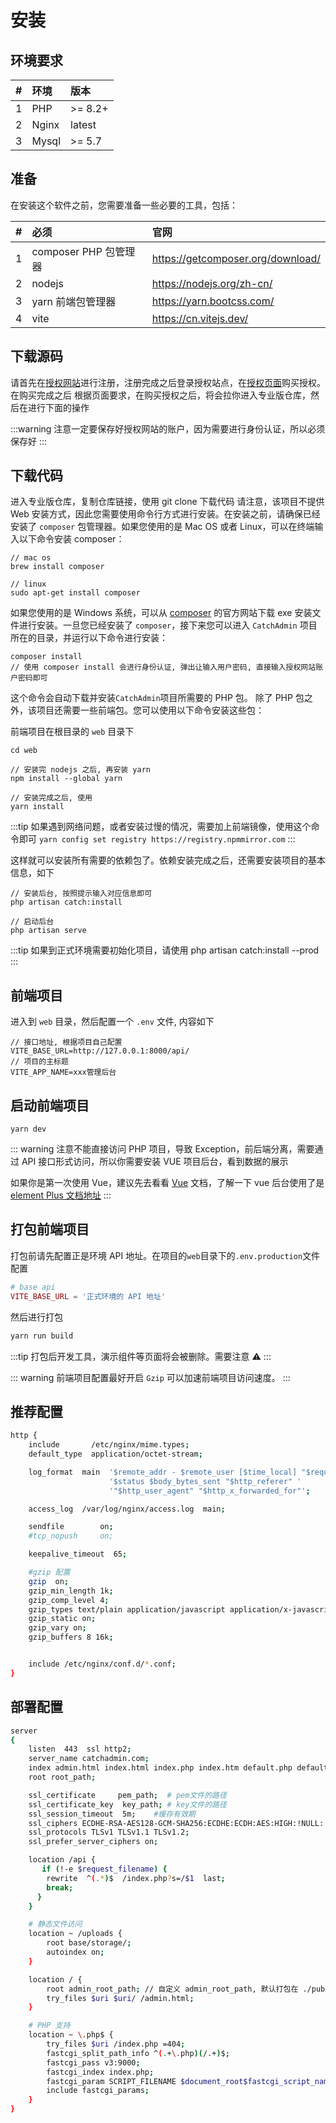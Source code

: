 # 安装

## 环境要求

| #   | 环境  | 版本    |
| :-- | :---- | :------ |
| 1   | PHP   | >= 8.2+ |
| 2   | Nginx | latest  |
| 3   | Mysql | >= 5.7  |

## 准备

在安装这个软件之前，您需要准备一些必要的工具，包括：

| #   | 必须                  | 官网                              |
| :-- | :-------------------- | :-------------------------------- |
| 1   | composer PHP 包管理器 | https://getcomposer.org/download/ |
| 2   | nodejs                | https://nodejs.org/zh-cn/         |
| 3   | yarn 前端包管理器     | https://yarn.bootcss.com/         |
| 4   | vite                  | https://cn.vitejs.dev/            |

## 下载源码

请首先在[授权网站](https://catchadmin.com/signup)进行注册，注册完成之后登录授权站点，在[授权页面](https://catchadmin.com/pro/user/license)购买授权。在购买完成之后
根据页面要求，在购买授权之后，将会拉你进入专业版仓库，然后在进行下面的操作

:::warning
注意一定要保存好授权网站的账户，因为需要进行身份认证，所以必须保存好
:::

## 下载代码

进入专业版仓库，复制仓库链接，使用 git clone 下载代码
请注意，该项目不提供 Web 安装方式，因此您需要使用命令行方式进行安装。在安装之前，请确保已经安装了 `composer` 包管理器。如果您使用的是 Mac OS 或者 Linux，可以在终端输入以下命令安装 composer：

```shell
// mac os
brew install composer

// linux
sudo apt-get install composer
```

如果您使用的是 Windows 系统，可以从 [composer](https://docs.phpcomposer.com/) 的官方网站下载 exe 安装文件进行安装。一旦您已经安装了 `composer`，接下来您可以进入 `CatchAdmin` 项目所在的目录，并运行以下命令进行安装：

```shell
composer install
// 使用 composer install 会进行身份认证, 弹出让输入用户密码, 直接输入授权网站账户密码即可
```

这个命令会自动下载并安装`CatchAdmin`项目所需要的 PHP 包。
除了 PHP 包之外，该项目还需要一些前端包。您可以使用以下命令安装这些包：

前端项目在根目录的 `web` 目录下

```shell
cd web

// 安装完 nodejs 之后, 再安装 yarn
npm install --global yarn

// 安装完成之后, 使用
yarn install
```

:::tip
如果遇到网络问题，或者安装过慢的情况，需要加上前端镜像，使用这个命令即可 `yarn config set registry https://registry.npmmirror.com`
:::

这样就可以安装所有需要的依赖包了。依赖安装完成之后，还需要安装项目的基本信息，如下

```shell
// 安装后台, 按照提示输入对应信息即可
php artisan catch:install

// 启动后台
php artisan serve
```

:::tip
如果到正式环境需要初始化项目，请使用 php artisan catch:install --prod
:::

## 前端项目

进入到 `web` 目录，然后配置一个 `.env` 文件, 内容如下

```shell
// 接口地址, 根据项目自己配置
VITE_BASE_URL=http://127.0.0.1:8000/api/
// 项目的主标题
VITE_APP_NAME=xxx管理后台
```

## 启动前端项目

```shell
yarn dev
```

::: warning
注意不能直接访问 PHP 项目，导致 Exception，前后端分离，需要通过 API 接口形式访问，所以你需要安装 VUE 项目后台，看到数据的展示

如果你是第一次使用 Vue，建议先去看看 [Vue](https://cn.vuejs.org/) 文档，了解一下
vue 后台使用了是 [element Plus 文档地址](https://element-plus.org)
:::

## 打包前端项目

打包前请先配置正是环境 API 地址。在项目的`web`目录下的`.env.production`文件配置

```php
# base api
VITE_BASE_URL = '正式环境的 API 地址'
```

然后进行打包

```php
yarn run build
```

:::tip
打包后开发工具，演示组件等页面将会被删除。需要注意 ⚠️
:::

::: warning
前端项目配置最好开启 `Gzip` 可以加速前端项目访问速度。
:::

## 推荐配置

```sh
http {
    include       /etc/nginx/mime.types;
    default_type  application/octet-stream;

    log_format  main  '$remote_addr - $remote_user [$time_local] "$request" '
                      '$status $body_bytes_sent "$http_referer" '
                      '"$http_user_agent" "$http_x_forwarded_for"';

    access_log  /var/log/nginx/access.log  main;

    sendfile        on;
    #tcp_nopush     on;

    keepalive_timeout  65;

    #gzip 配置
    gzip  on;
    gzip_min_length 1k;
    gzip_comp_level 4;
    gzip_types text/plain application/javascript application/x-javascript text/css application/xml text/javascript ;
    gzip_static on;
    gzip_vary on;
    gzip_buffers 8 16k;


    include /etc/nginx/conf.d/*.conf;
}
```

## 部署配置

```sh
server
{
    listen  443  ssl http2;
    server_name catchadmin.com;
    index admin.html index.html index.php index.htm default.php default.htm default.html;
    root root_path;

    ssl_certificate     pem_path;  # pem文件的路径
    ssl_certificate_key  key_path; # key文件的路径
    ssl_session_timeout  5m;    #缓存有效期
    ssl_ciphers ECDHE-RSA-AES128-GCM-SHA256:ECDHE:ECDH:AES:HIGH:!NULL:!aNULL:!MD5:!ADH:!RC4;
    ssl_protocols TLSv1 TLSv1.1 TLSv1.2;
    ssl_prefer_server_ciphers on;

    location /api {
       if (!-e $request_filename) {
        rewrite  ^(.*)$  /index.php?s=/$1  last;
        break;
      }
    }

    # 静态文件访问
    location ~ /uploads {
        root base/storage/;
        autoindex on;
    }

    location / {
        root admin_root_path; // 自定义 admin_root_path, 默认打包在 ./public/admin 目录下
        try_files $uri $uri/ /admin.html;
    }

    # PHP 支持
    location ~ \.php$ {
        try_files $uri /index.php =404;
        fastcgi_split_path_info ^(.+\.php)(/.+)$;
        fastcgi_pass v3:9000;
        fastcgi_index index.php;
        fastcgi_param SCRIPT_FILENAME $document_root$fastcgi_script_name;
        include fastcgi_params;
    }
}

```
